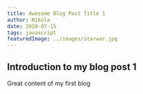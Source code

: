 ```yaml
---
title: Awesome Blog Post Title 1
author: Nikola
date: 2020-07-15
tags: javascript
featuredImage: ../images/starwar.jpg
---
```


## Introduction to my blog post 1

Great content of my first blog